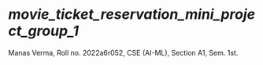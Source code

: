 # _movie_ticket_reservation_mini_project_group_1_
Manas Verma, Roll no. 2022a6r052, CSE (AI-ML), Section A1, Sem. 1st.
